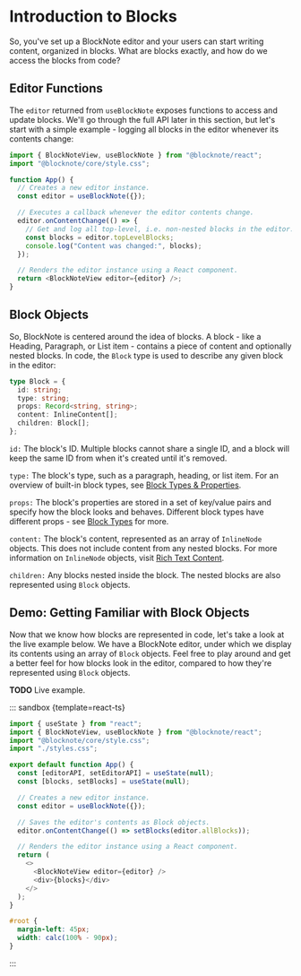 # Introduction to Blocks

So, you've set up a BlockNote editor and your users can start writing content, organized in blocks. What are blocks exactly, and how do we access the blocks from code?

## Editor Functions

The `editor` returned from `useBlockNote` exposes functions to access and update blocks.
We'll go through the full API later in this section, but let's start with a simple example - logging all blocks in the editor whenever its contents change:

```typescript
import { BlockNoteView, useBlockNote } from "@blocknote/react";
import "@blocknote/core/style.css";

function App() {
  // Creates a new editor instance.
  const editor = useBlockNote({});

  // Executes a callback whenever the editor contents change.
  editor.onContentChange(() => {
    // Get and log all top-level, i.e. non-nested blocks in the editor.
    const blocks = editor.topLevelBlocks;
    console.log("Content was changed:", blocks);
  });

  // Renders the editor instance using a React component.
  return <BlockNoteView editor={editor} />;
}
```

## Block Objects

So, BlockNote is centered around the idea of blocks. A block - like a Heading, Paragraph, or List item - contains a piece of content and optionally nested blocks. In code, the `Block` type is used to describe any given block in the editor:

```typescript
type Block = {
  id: string;
  type: string;
  props: Record<string, string>;
  content: InlineContent[];
  children: Block[];
};
```

`id:` The block's ID. Multiple blocks cannot share a single ID, and a block will keep the same ID from when it's created until it's removed.

`type:` The block's type, such as a paragraph, heading, or list item. For an overview of built-in block types, see [Block Types & Properties](block-types).

`props:` The block's properties are stored in a set of key/value pairs and specify how the block looks and behaves. Different block types have different props - see [Block Types](block-types) for more.

`content:` The block's content, represented as an array of `InlineNode` objects. This does not include content from any nested blocks. For more information on `InlineNode` objects, visit [Rich Text Content](rich-text.md).

`children:` Any blocks nested inside the block. The nested blocks are also represented using `Block` objects.

## Demo: Getting Familiar with Block Objects

Now that we know how blocks are represented in code, let's take a look at the live example below. We have a BlockNote editor, under which we display its contents using an array of `Block` objects. Feel free to play around and get a better feel for how blocks look in the editor, compared to how they're represented using `Block` objects.

**TODO** Live example.

::: sandbox {template=react-ts}

```typescript /App.tsx
import { useState } from "react";
import { BlockNoteView, useBlockNote } from "@blocknote/react";
import "@blocknote/core/style.css";
import "./styles.css";

export default function App() {
  const [editorAPI, setEditorAPI] = useState(null);
  const [blocks, setBlocks] = useState(null);

  // Creates a new editor instance.
  const editor = useBlockNote({});

  // Saves the editor's contents as Block objects.
  editor.onContentChange(() => setBlocks(editor.allBlocks));

  // Renders the editor instance using a React component.
  return (
    <>
      <BlockNoteView editor={editor} />
      <div>{blocks}</div>
    </>
  );
}
```

```css /styles.css [hidden]
#root {
  margin-left: 45px;
  width: calc(100% - 90px);
}
```

:::
